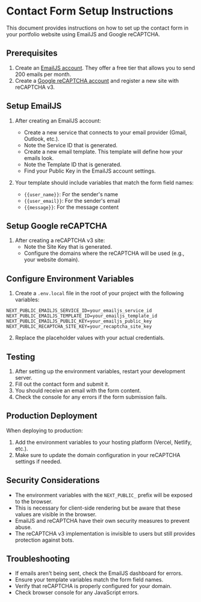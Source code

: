 # Contact Form Setup Instructions

This document provides instructions on how to set up the contact form in your portfolio website using EmailJS and Google reCAPTCHA.

## Prerequisites

1. Create an [EmailJS account](https://www.emailjs.com/). They offer a free tier that allows you to send 200 emails per month.
2. Create a [Google reCAPTCHA account](https://www.google.com/recaptcha/admin) and register a new site with reCAPTCHA v3.

## Setup EmailJS

1. After creating an EmailJS account:
   - Create a new service that connects to your email provider (Gmail, Outlook, etc.).
   - Note the Service ID that is generated.
   - Create a new email template. This template will define how your emails look.
   - Note the Template ID that is generated.
   - Find your Public Key in the EmailJS account settings.

2. Your template should include variables that match the form field names:
   - `{{user_name}}`: For the sender's name
   - `{{user_email}}`: For the sender's email
   - `{{message}}`: For the message content

## Setup Google reCAPTCHA

1. After creating a reCAPTCHA v3 site:
   - Note the Site Key that is generated.
   - Configure the domains where the reCAPTCHA will be used (e.g., your website domain).

## Configure Environment Variables

1. Create a `.env.local` file in the root of your project with the following variables:

```
NEXT_PUBLIC_EMAILJS_SERVICE_ID=your_emailjs_service_id
NEXT_PUBLIC_EMAILJS_TEMPLATE_ID=your_emailjs_template_id
NEXT_PUBLIC_EMAILJS_PUBLIC_KEY=your_emailjs_public_key
NEXT_PUBLIC_RECAPTCHA_SITE_KEY=your_recaptcha_site_key
```

2. Replace the placeholder values with your actual credentials.

## Testing

1. After setting up the environment variables, restart your development server.
2. Fill out the contact form and submit it.
3. You should receive an email with the form content.
4. Check the console for any errors if the form submission fails.

## Production Deployment

When deploying to production:

1. Add the environment variables to your hosting platform (Vercel, Netlify, etc.).
2. Make sure to update the domain configuration in your reCAPTCHA settings if needed.

## Security Considerations

- The environment variables with the `NEXT_PUBLIC_` prefix will be exposed to the browser.
- This is necessary for client-side rendering but be aware that these values are visible in the browser.
- EmailJS and reCAPTCHA have their own security measures to prevent abuse.
- The reCAPTCHA v3 implementation is invisible to users but still provides protection against bots.

## Troubleshooting

- If emails aren't being sent, check the EmailJS dashboard for errors.
- Ensure your template variables match the form field names.
- Verify that reCAPTCHA is properly configured for your domain.
- Check browser console for any JavaScript errors. 